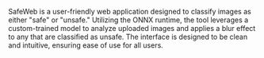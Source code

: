 SafeWeb is a user-friendly web application designed to classify images as either "safe" or "unsafe." Utilizing the ONNX runtime, the tool leverages a custom-trained model to analyze uploaded images and applies a blur effect to any that are classified as unsafe. The interface is designed to be clean and intuitive, ensuring ease of use for all users.
